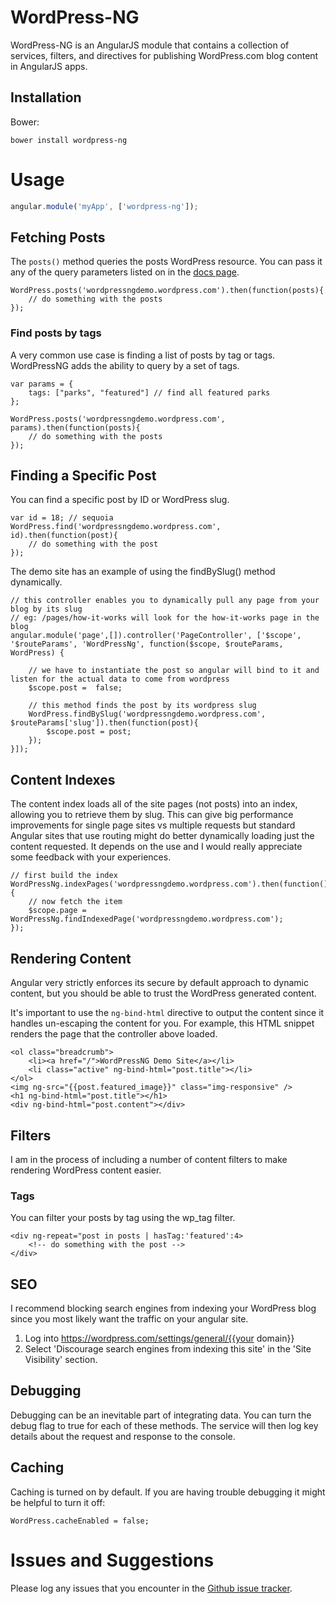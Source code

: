 # WordPress-NG

WordPress-NG is an AngularJS module that contains a collection of services, filters, and directives for publishing
WordPress.com blog content in AngularJS apps.


## Installation

Bower:

```shell
bower install wordpress-ng
```

# Usage

```javascript
angular.module('myApp', ['wordpress-ng']);
```

## Fetching Posts

The `posts()` method queries the posts WordPress resource. You can pass it any of the query parameters listed on in the
[docs page](https://developer.wordpress.com/docs/api/1.1/get/sites/%24site/posts/).

    WordPress.posts('wordpressngdemo.wordpress.com').then(function(posts){
        // do something with the posts
    });

### Find posts by tags

A very common use case is finding a list of posts by tag or tags. WordPressNG adds the ability to query by a set of tags.

    var params = {
        tags: ["parks", "featured"] // find all featured parks
    };

    WordPress.posts('wordpressngdemo.wordpress.com', params).then(function(posts){
        // do something with the posts
    });

## Finding a Specific Post

You can find a specific post by ID or WordPress slug.

    var id = 18; // sequoia
    WordPress.find('wordpressngdemo.wordpress.com', id).then(function(post){
        // do something with the post
    });

The demo site has an example of using the findBySlug() method dynamically.

    // this controller enables you to dynamically pull any page from your blog by its slug
    // eg: /pages/how-it-works will look for the how-it-works page in the blog
    angular.module('page',[]).controller('PageController', ['$scope',  '$routeParams', 'WordPressNg', function($scope, $routeParams, WordPress) {

        // we have to instantiate the post so angular will bind to it and listen for the actual data to come from wordpress
        $scope.post =  false;

        // this method finds the post by its wordpress slug
        WordPress.findBySlug('wordpressngdemo.wordpress.com', $routeParams['slug']).then(function(post){
            $scope.post = post;
        });
    }]);

## Content Indexes

The content index loads all of the site pages (not posts) into an index, allowing you to retrieve them by slug.
This can give big performance improvements for single page sites vs multiple requests but standard Angular sites
that use routing might do better dynamically loading just the content requested. It depends on the use and
I would really appreciate some feedback with your experiences.

    // first build the index
    WordPressNg.indexPages('wordpressngdemo.wordpress.com').then(function(){
        // now fetch the item
        $scope.page = WordPressNg.findIndexedPage('wordpressngdemo.wordpress.com');
    });

## Rendering Content

Angular very strictly enforces its secure by default approach to dynamic content, but you should be able to trust the WordPress generated content.

It's important to use the `ng-bind-html` directive to output the content since it handles un-escaping the content for you.
For example, this HTML snippet renders the page that the controller above loaded.

    <ol class="breadcrumb">
        <li><a href="/">WordPressNG Demo Site</a></li>
        <li class="active" ng-bind-html="post.title"></li>
    </ol>
    <img ng-src="{{post.featured_image}}" class="img-responsive" />
    <h1 ng-bind-html="post.title"></h1>
    <div ng-bind-html="post.content"></div>

## Filters

I am in the process of including a number of content filters to make rendering WordPress content easier.

### Tags

You can filter your posts by tag using the wp_tag filter.

    <div ng-repeat="post in posts | hasTag:'featured':4>
        <!-- do something with the post -->
    </div>

## SEO

I recommend blocking search engines from indexing your WordPress blog since you most likely want the traffic on your angular site.

1. Log into https://wordpress.com/settings/general/{{your domain}}
2. Select 'Discourage search engines from indexing this site' in the 'Site Visibility' section.


## Debugging

Debugging can be an inevitable part of integrating data. You can turn the debug flag to true for each of these methods.
The service will then log key details about the request and response to the console.

## Caching

Caching is turned on by default. If you are having trouble debugging it might be helpful to turn it off:

    WordPress.cacheEnabled = false;

# Issues and Suggestions

Please log any issues that you encounter in the [Github issue tracker](https://github.com/forrestLyman/wordpress-ng/issues).
